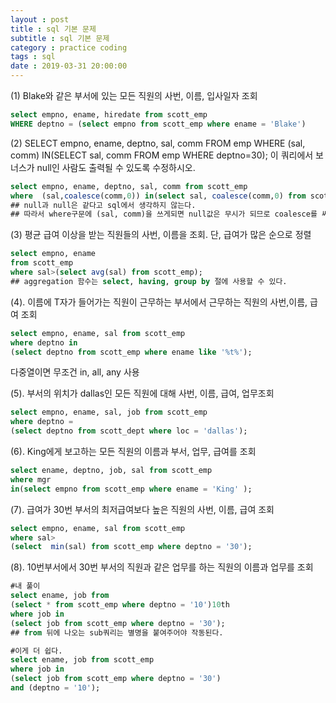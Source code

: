 ```yaml
---
layout : post
title : sql 기본 문제
subtitle : sql 기본 문제
category : practice coding
tags : sql
date : 2019-03-31 20:00:00
---
```


(1) Blake와 같은 부서에 있는 모든 직원의 사번, 이름, 입사일자 조회

```sql
select empno, ename, hiredate from scott_emp
WHERE deptno = (select empno from scott_emp where ename = 'Blake')
```

(2) SELECT empno, ename, deptno, sal, comm FROM emp
WHERE (sal, comm) IN(SELECT sal, comm FROM emp WHERE deptno=30);
이 쿼리에서 보너스가 null인 사람도 출력될 수 있도록 수정하시오.

```sql
select empno, ename, deptno, sal, comm from scott_emp
where  (sal,coalesce(comm,0)) in(select sal, coalesce(comm,0) from scott_emp where deptno = 30);
## null과 null은 같다고 sql에서 생각하지 않는다.
## 따라서 where구문에 (sal, comm)을 쓰게되면 null값은 무시가 되므로 coalesce를 써주자
```

(3) 평균 급여 이상을 받는 직원들의  사번, 이름을 조회. 단, 급여가 많은 순으로 정렬

```sql
select empno, ename
from scott_emp
where sal>(select avg(sal) from scott_emp);
## aggregation 함수는 select, having, group by 절에 사용할 수 있다.
```

(4). 이름에 T자가 들어가는 직원이 근무하는 부서에서 근무하는 직원의 사번,이름, 급여 조회

```sql
select empno, ename, sal from scott_emp
where deptno in
(select deptno from scott_emp where ename like '%t%');
```
다중열이면 무조건 in, all, any 사용

(5). 부서의 위치가 dallas인 모든 직원에 대해 사번, 이름, 급여, 업무조회

```sql
select empno, ename, sal, job from scott_emp
where deptno =
(select deptno from scott_dept where loc = 'dallas');
```
(6). King에게 보고하는 모든 직원의 이름과 부서, 업무, 급여를 조회
 ```sql
 select ename, deptno, job, sal from scott_emp
 where mgr
 in(select empno from scott_emp where ename = 'King' );
 ```
(7). 급여가 30번 부서의 최저급여보다 높은 직원의 사번, 이름, 급여 조회

```sql
select empno, ename, sal from scott_emp
where sal>
(select  min(sal) from scott_emp where deptno = '30');
```

(8). 10번부서에서 30번 부서의 직원과 같은 업무를 하는 직원의 이름과 업무를 조회
``` sql
#내 풀이
select ename, job from
(select * from scott_emp where deptno = '10')10th
where job in
(select job from scott_emp where deptno = '30');
## from 뒤에 나오는 sub쿼리는 별명을 붙여주어야 작동된다.

#이게 더 쉽다.
select ename, job from scott_emp
where job in
(select job from scott_emp where deptno = '30')
and (deptno = '10');
```
